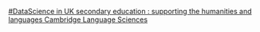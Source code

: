 [#DataScience in UK secondary education : supporting the humanities and languages   Cambridge Language Sciences](https://qi.tc/qi/113880)
